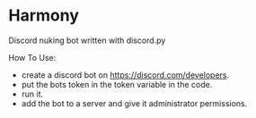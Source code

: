 # Harmony
Discord nuking bot written with discord.py

How To Use:
 - create a discord bot on https://discord.com/developers.
 - put the bots token in the token variable in the code.
 - run it.
 - add the bot to a server and give it administrator permissions.
